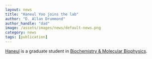 ```yaml
---
layout: news
title: "Haneul Yoo joins the lab"
author: "D. Allan Drummond"
author_handle: "dad"
image: /assets/images/news/default-news.png
category: news
tags: [publication]
---
```

[Haneul] is a graduate student in [Biochemistry & Molecular Biophysics][1].

[Haneul]: /team/haneul-yoo
[1]: http://bmb.uchospitals.edu/


